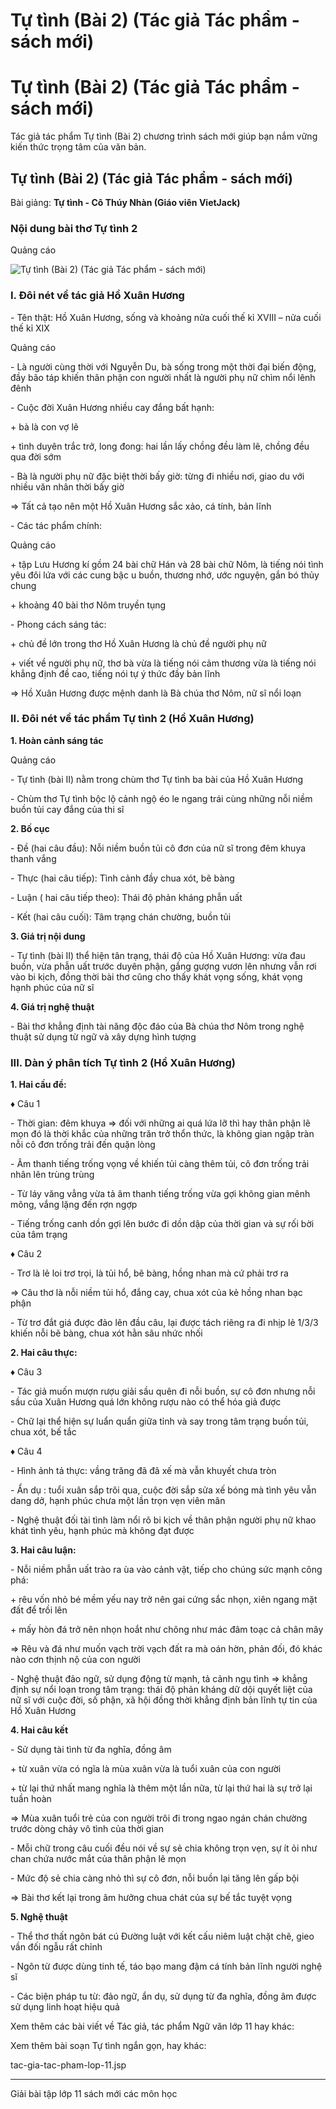 # Tự tình (Bài 2) (Tác giả Tác phẩm - sách mới)

# Tự tình (Bài 2) (Tác giả Tác phẩm - sách mới)

Tác giả tác phẩm Tự tình (Bài 2) chương trình sách mới giúp bạn nắm vững kiến thức trọng tâm của văn bản.

## Tự tình (Bài 2) (Tác giả Tác phẩm - sách mới)

Bài giảng: **Tự tình - Cô Thúy Nhàn (Giáo viên VietJack)**

### Nội dung bài thơ Tự tình 2

Quảng cáo

![Tự tình \(Bài 2\) \(Tác giả Tác phẩm - sách mới\)](https://vietjack.com/ngu-van-11/images/tu-tinh-2.PNG)

### I. Đôi nét về tác giả Hồ Xuân Hương

\- Tên thật: Hồ Xuân Hương, sống và khoảng nửa cuối thế kỉ XVIII – nửa cuối thế kỉ XIX 

Quảng cáo

\- Là người cùng thời với Nguyễn Du, bà sống trong một thời đại biến động, đầy bão táp khiến thân phận con người nhất là người phụ nữ chìm nổi lênh đênh 

\- Cuộc đời Xuân Hương nhiều cay đắng bất hạnh: 

\+ bà là con vợ lẽ 

\+ tình duyên trắc trở, long đong: hai lần lấy chồng đều làm lẽ, chồng đều qua đời sớm 

\- Bà là người phụ nữ đặc biệt thời bấy giờ: từng đi nhiều nơi, giao du với nhiều văn nhân thời bấy giờ 

⇒ Tất cả tạo nên một Hồ Xuân Hương sắc xảo, cá tính, bản lĩnh 

\- Các tác phẩm chính: 

Quảng cáo

\+ tập Lưu Hương kí gồm 24 bài chữ Hán và 28 bài chữ Nôm, là tiếng nói tình yêu đôi lứa với các cung bậc u buồn, thương nhớ, ước nguyện, gắn bó thủy chung 

\+ khoảng 40 bài thơ Nôm truyền tụng 

\- Phong cách sáng tác: 

\+ chủ đề lớn trong thơ Hồ Xuân Hương là chủ đề người phụ nữ 

\+ viết về người phụ nữ, thơ bà vừa là tiếng nói cảm thương vừa là tiếng nói khẳng định đề cao, tiếng nói tự ý thức đầy bản lĩnh 

⇒ Hồ Xuân Hương được mệnh danh là Bà chúa thơ Nôm, nữ sĩ nổi loạn 

### II. Đôi nét về tác phẩm Tự tình 2 (Hồ Xuân Hương)

**1\. Hoàn cảnh sáng tác**

Quảng cáo

\- Tự tình (bài II) nằm trong chùm thơ Tự tình ba bài của Hồ Xuân Hương 

\- Chùm thơ Tự tình bộc lộ cảnh ngộ éo le ngang trái cùng những nỗi niềm buồn tủi cay đắng của thi sĩ 

**2\. Bố cục**

\- Đề (hai câu đầu): Nỗi niềm buồn tủi cô đơn của nữ sĩ trong đêm khuya thanh vắng 

\- Thực (hai câu tiếp): Tình cảnh đầy chua xót, bẽ bàng 

\- Luận ( hai câu tiếp theo): Thái độ phản kháng phẫn uất 

\- Kết (hai câu cuối): Tâm trạng chán chường, buồn tủi 

**3\. Giá trị nội dung**

\- Tự tình (bài II) thể hiện tân trạng, thái độ của Hồ Xuân Hương: vừa đau buồn, vừa phẫn uất trước duyên phận, gắng gượng vươn lên nhưng vẫn rơi vào bi kịch, đồng thời bài thơ cũng cho thấy khát vọng sống, khát vọng hạnh phúc của nữ sĩ 

**4\. Giá trị nghệ thuật**

\- Bài thơ khẳng định tài năng độc đáo của Bà chúa thơ Nôm trong nghệ thuật sử dụng từ ngữ và xây dựng hình tượng 

### III. Dàn ý phân tích Tự tình 2 (Hồ Xuân Hương)

**1\. Hai cầu đề:**

♦ Câu 1 

\- Thời gian: đêm khuya ⇒ đối với những ai quá lứa lỡ thì hay thân phận lẽ mọn đó là thời khắc của những trăn trở thổn thức, là không gian ngập tràn nỗi cô đơn trống trải đến quặn lòng 

\- Âm thanh tiếng trống vọng về khiến tủi càng thêm tủi, cô đơn trống trải nhân lên trùng trùng 

\- Từ láy văng vẳng vừa tả âm thanh tiếng trống vừa gợi không gian mênh mông, vắng lặng đến rợn ngợp 

\- Tiếng trống canh dồn gợi lên bước đi dồn dập của thời gian và sự rối bời của tâm trạng 

♦ Câu 2 

\- Trơ là lẻ loi trơ trọi, là tủi hổ, bẽ bàng, hồng nhan mà cứ phải trơ ra 

⇒ Câu thơ là nỗi niềm tủi hổ, đắng cay, chua xót của kẻ hồng nhan bạc phận 

\- Từ trơ đắt giá được đảo lên đầu câu, lại được tách riêng ra đi nhịp lẻ 1/3/3 khiến nỗi bẽ bàng, chua xót hằn sâu nhức nhối 

**2\. Hai câu thực:**

♦ Câu 3 

\- Tác giả muốn mượn rượu giải sầu quên đi nỗi buồn, sự cô đơn nhưng nỗi sầu của Xuân Hương quá lớn không rượu nào có thể hóa giả được 

\- Chữ lại thể hiện sự luẩn quẩn giữa tỉnh và say trong tâm trạng buồn tủi, chua xót, bế tắc 

♦ Câu 4 

\- Hình ảnh tả thực: vầng trăng đã đã xế mà vẫn khuyết chưa tròn 

\- Ẩn dụ : tuổi xuân sắp trôi qua, cuộc đời sắp sửa xế bóng mà tình yêu vẫn dang dở, hạnh phúc chưa một lần trọn vẹn viên mãn 

\- Nghệ thuật đối tài tình làm nổi rõ bi kịch về thân phận người phụ nữ khao khát tình yêu, hạnh phúc mà không đạt được 

**3\. Hai câu luận:**

\- Nỗi niềm phẫn uất trào ra ùa vào cảnh vật, tiếp cho chúng sức mạnh công phá: 

\+ rêu vốn nhỏ bé mềm yếu nay trở nên gai cứng sắc nhọn, xiên ngang mặt đất để trồi lên 

\+ mấy hòn đá trở nên nhọn hoắt như chông như mác đâm toạc cả chân mây 

⇒ Rêu và đá như muốn vạch trời vạch đất ra mà oán hờn, phản đối, đó khác nào cơn thịnh nộ của con người 

\- Nghệ thuật đảo ngữ, sử dụng động từ mạnh, tả cảnh ngụ tình ⇒ khẳng định sự nổi loạn trong tâm trạng: thái độ phản kháng dữ dội quyết liệt của nữ sĩ với cuộc đời, số phận, xã hội đồng thời khẳng định bản lĩnh tự tin của Hồ Xuân Hương 

**4\. Hai câu kết**

\- Sử dụng tài tình từ đa nghĩa, đồng âm 

\+ từ xuân vừa có ngĩa là mùa xuân vừa là tuổi xuân của con người 

\+ từ lại thứ nhất mang nghĩa là thêm một lần nữa, từ lại thứ hai là sự trở lại tuần hoàn 

⇒ Mùa xuân tuổi trẻ của con người trôi đi trong ngao ngán chán chường trước dòng chảy vô tình của thời gian 

\- Mỗi chữ trong câu cuối đều nói về sự sẻ chia không trọn vẹn, sự ít ỏi như chan chứa nước mắt của thân phận lẽ mọn 

\- Mức độ sẻ chia càng nhỏ thì sự cô đơn, nỗi buồn lại tăng lên gấp bội 

⇒ Bài thơ kết lại trong âm hưởng chua chát của sự bế tắc tuyệt vọng 

**5\. Nghệ thuật**

\- Thể thơ thất ngôn bát cú Đường luật với kết cấu niêm luật chặt chẽ, gieo vần đối ngẫu rất chỉnh 

\- Ngôn từ được dùng tinh tế, táo bạo mang đậm cá tính bản lĩnh người nghệ sĩ 

\- Các biện pháp tu từ: đảo ngữ, ẩn dụ, sử dụng từ đa nghĩa, đồng âm được sử dụng linh hoạt hiệu quả 

Xem thêm các bài viết về Tác giả, tác phẩm Ngữ văn lớp 11 hay khác:

Xem thêm bài soạn Tự tình ngắn gọn, hay khác:

tac-gia-tac-pham-lop-11.jsp

* * *

Giải bài tập lớp 11 sách mới các môn học
